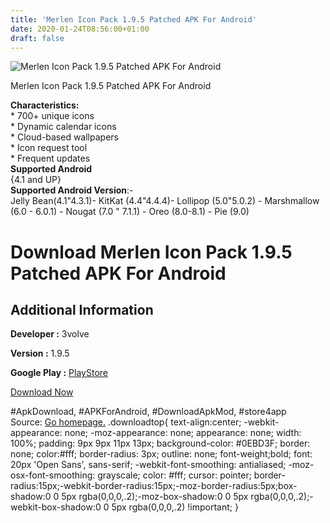 ```yaml
---
title: 'Merlen Icon Pack 1.9.5 Patched APK For Android'
date: 2020-01-24T08:56:00+01:00
draft: false
---
```


![Merlen Icon Pack 1.9.5 Patched APK For Android](https://i1.wp.com/apkhome.net/wp-content/uploads/2020/01/Merlen-Icon-Pack-1.9.5-Patched.png "Merlen Icon Pack 1.9.5 Patched APK For Android")

  

Merlen Icon Pack 1.9.5 Patched APK For Android

**Characteristics:**  
\* 700+ unique icons  
\* Dynamic calendar icons  
\* Cloud-based wallpapers  
\* Icon request tool  
\* Frequent updates  
**Supported Android**  
{4.1 and UP}  
**Supported Android Version**:-  
Jelly Bean(4.1"4.3.1)- KitKat (4.4"4.4.4)- Lollipop (5.0"5.0.2) - Marshmallow (6.0 - 6.0.1) - Nougat (7.0 " 7.1.1) - Oreo (8.0-8.1) - Pie (9.0)

Download Merlen Icon Pack 1.9.5 Patched APK For Android
=======================================================

Additional Information
----------------------

**Developer :** 3volve

**Version :** 1.9.5

**Google Play :** [PlayStore](https://play.google.com/store/apps/details?id=com.sreerag.merlen)

  

[Download Now](https://store4app.co/post/merlen-icon-pack-1-9-5-patched-apk-for-android_1579765023)

  
#ApkDownload, #APKForAndroid, #DownloadApkMod, #store4app  
Source: [Go homepage.](https://store4app.co/post/merlen-icon-pack-1-9-5-patched-apk-for-android_1579765023) .downloadtop{ text-align:center; -webkit-appearance: none; -moz-appearance: none; appearance: none; width: 100%; padding: 9px 9px 11px 13px; background-color: #0EBD3F; border: none; color:#fff; border-radius: 3px; outline: none; font-weight;bold; font: 20px 'Open Sans', sans-serif; -webkit-font-smoothing: antialiased; -moz-osx-font-smoothing: grayscale; color: #fff; cursor: pointer; border-radius:15px;-webkit-border-radius:15px;-moz-border-radius:5px;box-shadow:0 0 5px rgba(0,0,0,.2);-moz-box-shadow:0 0 5px rgba(0,0,0,.2);-webkit-box-shadow:0 0 5px rgba(0,0,0,.2) !important; }